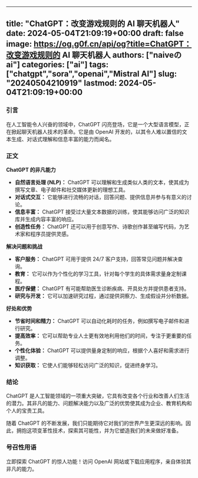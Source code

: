 
---
title: "ChatGPT：改变游戏规则的 AI 聊天机器人"
date: 2024-05-04T21:09:19+00:00
draft: false
image: https://og.g0f.cn/api/og?title=ChatGPT：改变游戏规则的 AI 聊天机器人
authors: ["naiveのai"]
categories: ["ai"]
tags: ["chatgpt","sora","openai","Mistral AI"]
slug: "20240504210919"
lastmod: 2024-05-04T21:09:19+00:00
---
### 引言

在人工智能令人兴奋的领域中，ChatGPT 闪亮登场，它是一个大型语言模型，正在掀起聊天机器人技术的革命。它是由 OpenAI 开发的，以其令人难以置信的文本生成、对话式理解和信息丰富的能力而闻名。

### 正文

**ChatGPT 的非凡能力**

* **自然语言处理 (NLP)：** ChatGPT 可以理解和生成类似人类的文本，使其成为撰写文章、电子邮件和社交媒体更新的理想工具。
* **对话式交互：** 它能够进行流畅的对话，回答问题、提供信息并参与有意义的讨论。
* **信息丰富：** ChatGPT 接受过大量文本数据的训练，使其能够访问广泛的知识库并生成内容丰富的响应。
* **创造性任务：** ChatGPT 还可以用于创意写作、诗歌创作甚至编写代码，为艺术家和程序员提供灵感。

**解决问题和挑战**

* **客户服务：** ChatGPT 可用于提供 24/7 客户支持，回答常见问题并解决查询。
* **教育：** 它可以作为个性化的学习工具，针对每个学生的具体需求量身定制课程。
* **医疗保健：** ChatGPT 有可能帮助医生诊断疾病、开具处方并提供患者支持。
* **研究与开发：** 它可以加速研究过程，通过提供洞察力、生成假设并分析数据。

**好处和优势**

* **节省时间和精力：** ChatGPT 可以自动化耗时的任务，例如撰写电子邮件和进行研究。
* **提高效率：** 它可以帮助专业人士更有效地利用他们的时间，专注于更重要的任务。
* **个性化体验：** ChatGPT 可以提供量身定制的响应，根据个人喜好和需求进行调整。
* **知识获取：** 它使人们能够轻松访问广泛的知识，促进终身学习。

### 结论

ChatGPT 是人工智能领域的一项重大突破，它具有改变各个行业和改善人们生活的潜力。其非凡的能力、问题解决能力以及广泛的优势使其成为企业、教育机构和个人的宝贵工具。

随着 ChatGPT 的不断发展，我们只能期待它对我们的世界产生更深远的影响。因此，拥抱这项变革性技术，探索其可能性，并为它塑造我们的未来做好准备。

### 号召性用语

立即探索 ChatGPT 的惊人功能！访问 OpenAI 网站或下载应用程序，亲自体验其非凡的能力。